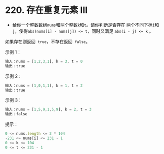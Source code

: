 # 220. 存在重复元素 III

- 给你一个整数数组` nums `和两个整数` k `和` t `。请你判断是否存在 两个不同下标` i `和` j`，使得` abs(nums[i] - nums[j]) <= t `，同时又满足 `abs(i - j) <= k` 。

如果存在则返回` true`，不存在返回` false`。

示例 1：
```js
输入：nums = [1,2,3,1], k = 3, t = 0
输出：true
```
示例 2：
```js
输入：nums = [1,0,1,1], k = 1, t = 2
输出：true
```
示例 3：
```js
输入：nums = [1,5,9,1,5,9], k = 2, t = 3
输出：false
``` 

提示：
```js
0 <= nums.length <= 2 * 104
-231 <= nums[i] <= 231 - 1
0 <= k <= 104
0 <= t <= 231 - 1
```